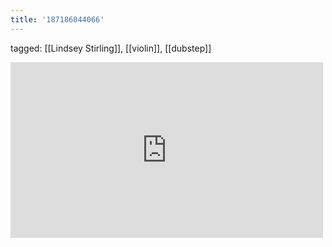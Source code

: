 ```yaml
---
title: '187186044066'
---
```

tagged: [[Lindsey Stirling]], [[violin]], [[dubstep]]
<iframe allow="accelerometer; autoplay; clipboard-write; encrypted-media; gyroscope; picture-in-picture" allowfullscreen="" frameborder="0" height="281" id="youtube_iframe" src="https://www.youtube.com/embed/aHjpOzsQ9YI?feature=oembed&amp;enablejsapi=1&amp;origin=https://safe.txmblr.com&amp;wmode=opaque" width="500"></iframe>